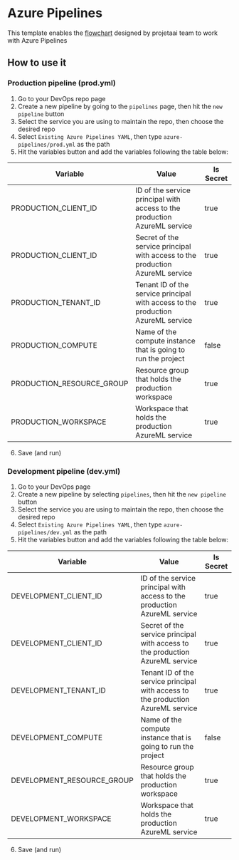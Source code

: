 # Azure Pipelines

This template enables the [flowchart](https://github.com/ProjetaAi/projetaai-starters/blob/main/for_plugins/ci/README.md) designed by projetaai team to work with Azure Pipelines

## How to use it

### Production pipeline (prod.yml)

1. Go to your DevOps repo page
2. Create a new pipeline by going to the `pipelines` page, then hit the `new pipeline` button
3. Select the service you are using to maintain the repo, then choose the desired repo
4. Select `Existing Azure Pipelines YAML`, then type `azure-pipelines/prod.yml` as the path
5. Hit the variables button and add the variables following the table below:

| Variable | Value | Is Secret |
|----------|-------------|--------|
| PRODUCTION_CLIENT_ID | ID of the service principal with access to the production AzureML service | true |
| PRODUCTION_CLIENT_ID | Secret of the service principal with access to the production AzureML service | true |
| PRODUCTION_TENANT_ID | Tenant ID of the service principal with access to the production AzureML service | true |
| PRODUCTION_COMPUTE | Name of the compute instance that is going to run the project | false |
| PRODUCTION_RESOURCE_GROUP | Resource group that holds the production workspace | true |
| PRODUCTION_WORKSPACE | Workspace that holds the production AzureML service | true |

6. Save (and run)

### Development pipeline (dev.yml)

1. Go to your DevOps page
2. Create a new pipeline by selecting `pipelines`, then hit the `new pipeline` button
3. Select the service you are using to maintain the repo, then choose the desired repo
4. Select `Existing Azure Pipelines YAML`, then type `azure-pipelines/dev.yml` as the path
5. Hit the variables button and add the variables following the table below:

| Variable | Value | Is Secret |
|----------|-------------|--------|
| DEVELOPMENT_CLIENT_ID | ID of the service principal with access to the production AzureML service | true |
| DEVELOPMENT_CLIENT_ID | Secret of the service principal with access to the production AzureML service | true |
| DEVELOPMENT_TENANT_ID | Tenant ID of the service principal with access to the production AzureML service | true |
| DEVELOPMENT_COMPUTE | Name of the compute instance that is going to run the project | false |
| DEVELOPMENT_RESOURCE_GROUP | Resource group that holds the production workspace | true |
| DEVELOPMENT_WORKSPACE | Workspace that holds the production AzureML service | true |

6. Save (and run)
